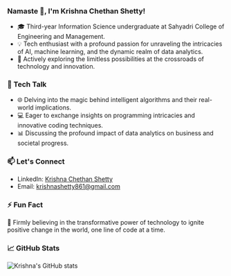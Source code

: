 ### Namaste 🙏, I'm Krishna Chethan Shetty!

- 🎓 Third-year Information Science undergraduate at Sahyadri College of Engineering and Management.
- 💡 Tech enthusiast with a profound passion for unraveling the intricacies of AI, machine learning, and the dynamic realm of data analytics.
- 🚀 Actively exploring the limitless possibilities at the crossroads of technology and innovation.

### 💬 Tech Talk

- 🌐 Delving into the magic behind intelligent algorithms and their real-world implications.
- 💻 Eager to exchange insights on programming intricacies and innovative coding techniques.
- 📊 Discussing the profound impact of data analytics on business and societal progress.

### 📫 Let's Connect

- LinkedIn: [Krishna Chethan Shetty](https://www.linkedin.com/in/krishna-chethan-shetty-11a263229/)
- Email: krishnashetty861@gmail.com

### ⚡ Fun Fact

🌟 Firmly believing in the transformative power of technology to ignite positive change in the world, one line of code at a time.


### 📈 GitHub Stats

![Krishna's GitHub stats](https://github-readme-stats.vercel.app/api?username=Krishnaaaa17&show_icons=true&theme=radical)
